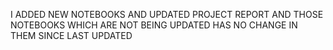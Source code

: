 I ADDED NEW NOTEBOOKS AND UPDATED PROJECT REPORT AND THOSE NOTEBOOKS WHICH ARE NOT BEING UPDATED HAS NO CHANGE IN THEM SINCE LAST UPDATED
